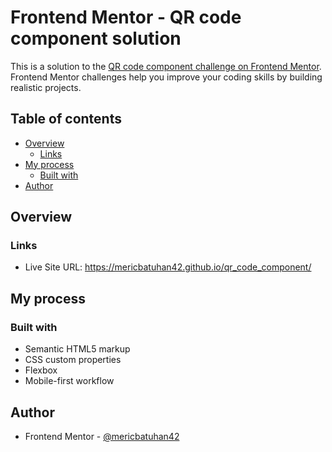 # Frontend Mentor - QR code component solution

This is a solution to the [QR code component challenge on Frontend Mentor](https://www.frontendmentor.io/challenges/qr-code-component-iux_sIO_H). Frontend Mentor challenges help you improve your coding skills by building realistic projects. 

## Table of contents

- [Overview](#overview)
  - [Links](#links)
- [My process](#my-process)
  - [Built with](#built-with)
- [Author](#author)

## Overview

### Links

- Live Site URL: https://mericbatuhan42.github.io/qr_code_component/

## My process

### Built with

- Semantic HTML5 markup
- CSS custom properties
- Flexbox
- Mobile-first workflow

## Author

- Frontend Mentor - [@mericbatuhan42](https://www.frontendmentor.io/profile/mericbatuhan42)
